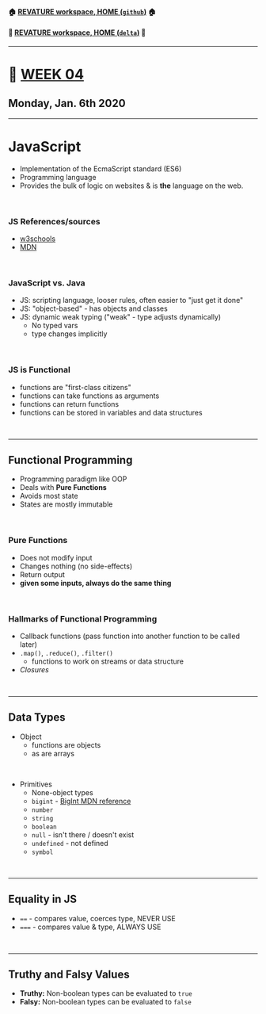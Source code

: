 #### :house: [REVATURE workspace, HOME (`github`)](https://github.com/joedonline/REVATURE__workspace)  :house:
#### :house_with_garden: [REVATURE workspace, HOME (`delta`)](https://github.com/deltachannel/REVATURE__workspace) :house_with_garden:
---
# :calendar: [WEEK 04](https://github.com/joedonline/REVATURE__workspace/tree/master/WEEK__04)
## Monday, Jan. 6th 2020

---
# JavaScript
- Implementation of the EcmaScript standard (ES6)
- Programming language
- Provides the bulk of logic on websites & is **the** language on the web.

<br>

### JS References/sources
- [w3schools](https://www.w3schools.com/js/default.asp)
- [MDN](https://developer.mozilla.org/en-US/docs/Web/JavaScript)

<br>

### JavaScript vs. Java
- JS: scripting language, looser rules, often easier to "just get it done"
- JS: "object-based" - has objects and classes
- JS: dynamic weak typing ("weak" - type adjusts dynamically)
  * No typed vars
  * type changes implicitly

<br>

### JS is Functional
- functions are "first-class citizens"
- functions can take functions as arguments
- functions can return functions
- functions can be stored in variables and data structures

<br>

---
## Functional Programming
- Programming paradigm like OOP
- Deals with **Pure Functions**
- Avoids most state
- States are mostly immutable

<br>

### Pure Functions
- Does not modify input
- Changes nothing (no side-effects)
- Return output
- **given some inputs, always do the same thing**

<br>

### Hallmarks of Functional Programming
- Callback functions (pass function into another function to be called later)
- `.map()`, `.reduce()`, `.filter()`
  * functions to work on streams or data structure
- *Closures*

<br>

---
## Data Types
- Object
  * functions are objects
  * as are arrays

<br>

- Primitives
  * None-object types
  * `bigint` - [BigInt MDN reference](https://developer.mozilla.org/en-US/docs/Web/JavaScript/Reference/Global_Objects/BigInt)
  * `number`
  * `string`
  * `boolean`
  * `null` - isn't there / doesn't exist
  * `undefined` - not defined
  * `symbol`

<br>

---
## Equality in JS
- `==` - compares value, coerces type, NEVER USE
- `===` - compares value & type, ALWAYS USE

<br>

---
## Truthy and Falsy Values
- **Truthy:** Non-boolean types can be evaluated to `true`
- **Falsy:** Non-boolean types can be evaluated to `false`
